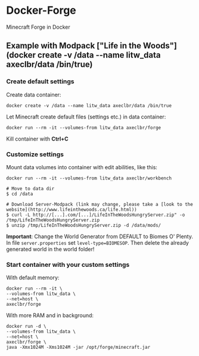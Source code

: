 # Docker-Forge

Minecraft Forge in Docker

## Example with Modpack ["Life in the Woods"](docker create -v /data --name litw_data axeclbr/data /bin/true)

### Create default settings

Create data container:

    docker create -v /data --name litw_data axeclbr/data /bin/true

Let Minecraft create default files (settings etc.) in data container:

    docker run --rm -it --volumes-from litw_data axeclbr/forge

Kill container with **Ctrl+C**

### Customize settings

Mount data volumes into container with edit abilities, like this:

    docker run --rm -it --volumes-from litw_data axeclbr/workbench

    # Move to data dir	
    $ cd /data
    
    # Download Server-Modpack (link may change, please take a [look to the website](http://www.lifeinthewoods.ca/life.html))
    $ curl -L http://[...].com/[...]/LifeInTheWoodsHungryServer.zip" -o /tmp/LifeInTheWoodsHungryServer.zip 
    $ unzip /tmp/LifeInTheWoodsHungryServer.zip -d /data/mods/

**Important**: Change the World Generator from DEFAULT to Biomes O' Plenty. In file ``server.properties`` set ``level-type=BIOMESOP``.
Then delete the already generated world in the world folder!

### Start container with your custom settings

With default memory:

    docker run --rm -it \
    --volumes-from litw_data \
    --net=host \
    axeclbr/forge

With more RAM and in background:

    docker run -d \
    --volumes-from litw_data \
    --net=host \
    axeclbr/forge \
    java -Xmx1024M -Xms1024M -jar /opt/forge/minecraft.jar
